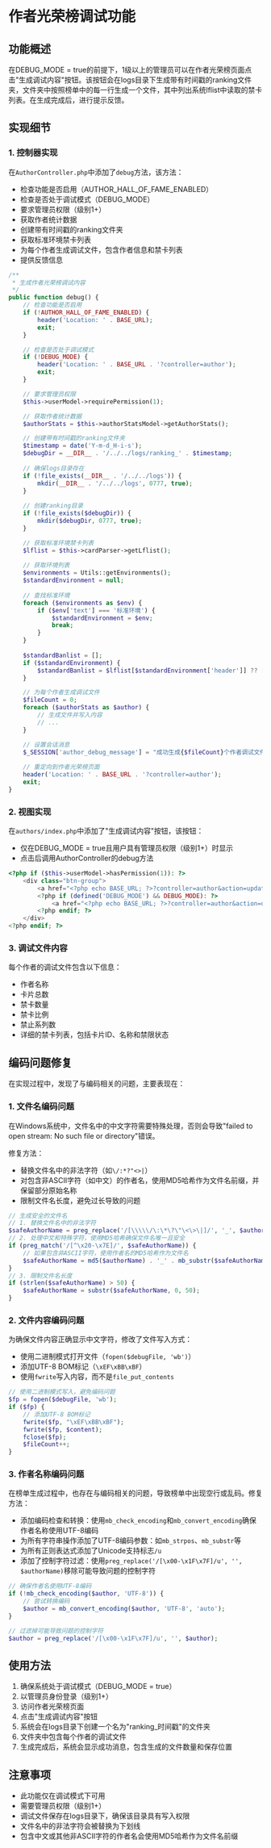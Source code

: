 # 作者光荣榜调试功能

## 功能概述

在DEBUG_MODE = true的前提下，1级以上的管理员可以在作者光荣榜页面点击"生成调试内容"按钮。该按钮会在logs目录下生成带有时间戳的ranking文件夹，文件夹中按照榜单中的每一行生成一个文件，其中列出系统lflist中读取的禁卡列表。在生成完成后，进行提示反馈。

## 实现细节

### 1. 控制器实现

在`AuthorController.php`中添加了`debug`方法，该方法：
- 检查功能是否启用（AUTHOR_HALL_OF_FAME_ENABLED）
- 检查是否处于调试模式（DEBUG_MODE）
- 要求管理员权限（级别1+）
- 获取作者统计数据
- 创建带有时间戳的ranking文件夹
- 获取标准环境禁卡列表
- 为每个作者生成调试文件，包含作者信息和禁卡列表
- 提供反馈信息

```php
/**
 * 生成作者光荣榜调试内容
 */
public function debug() {
    // 检查功能是否启用
    if (!AUTHOR_HALL_OF_FAME_ENABLED) {
        header('Location: ' . BASE_URL);
        exit;
    }

    // 检查是否处于调试模式
    if (!DEBUG_MODE) {
        header('Location: ' . BASE_URL . '?controller=author');
        exit;
    }

    // 要求管理员权限
    $this->userModel->requirePermission(1);

    // 获取作者统计数据
    $authorStats = $this->authorStatsModel->getAuthorStats();

    // 创建带有时间戳的ranking文件夹
    $timestamp = date('Y-m-d_H-i-s');
    $debugDir = __DIR__ . '/../../logs/ranking_' . $timestamp;
    
    // 确保logs目录存在
    if (!file_exists(__DIR__ . '/../../logs')) {
        mkdir(__DIR__ . '/../../logs', 0777, true);
    }
    
    // 创建ranking目录
    if (!file_exists($debugDir)) {
        mkdir($debugDir, 0777, true);
    }

    // 获取标准环境禁卡列表
    $lflist = $this->cardParser->getLflist();
    
    // 获取环境列表
    $environments = Utils::getEnvironments();
    $standardEnvironment = null;
    
    // 查找标准环境
    foreach ($environments as $env) {
        if ($env['text'] === '标准环境') {
            $standardEnvironment = $env;
            break;
        }
    }
    
    $standardBanlist = [];
    if ($standardEnvironment) {
        $standardBanlist = $lflist[$standardEnvironment['header']] ?? [];
    }

    // 为每个作者生成调试文件
    $fileCount = 0;
    foreach ($authorStats as $author) {
        // 生成文件并写入内容
        // ...
    }

    // 设置会话消息
    $_SESSION['author_debug_message'] = "成功生成{$fileCount}个作者调试文件，保存在logs/ranking_{$timestamp}目录下";
    
    // 重定向到作者光荣榜页面
    header('Location: ' . BASE_URL . '?controller=author');
    exit;
}
```

### 2. 视图实现

在`authors/index.php`中添加了"生成调试内容"按钮，该按钮：
- 仅在DEBUG_MODE = true且用户具有管理员权限（级别1+）时显示
- 点击后调用AuthorController的debug方法

```php
<?php if ($this->userModel->hasPermission(1)): ?>
    <div class="btn-group">
        <a href="<?php echo BASE_URL; ?>?controller=author&action=update" class="btn btn-primary">更新榜单</a>
        <?php if (defined('DEBUG_MODE') && DEBUG_MODE): ?>
            <a href="<?php echo BASE_URL; ?>?controller=author&action=debug" class="btn btn-warning">生成调试内容</a>
        <?php endif; ?>
    </div>
<?php endif; ?>
```

### 3. 调试文件内容

每个作者的调试文件包含以下信息：
- 作者名称
- 卡片总数
- 禁卡数量
- 禁卡比例
- 禁止系列数
- 详细的禁卡列表，包括卡片ID、名称和禁限状态

## 编码问题修复

在实现过程中，发现了与编码相关的问题，主要表现在：

### 1. 文件名编码问题

在Windows系统中，文件名中的中文字符需要特殊处理，否则会导致"failed to open stream: No such file or directory"错误。

修复方法：
- 替换文件名中的非法字符（如`\/:*?"<>|`）
- 对包含非ASCII字符（如中文）的作者名，使用MD5哈希作为文件名前缀，并保留部分原始名称
- 限制文件名长度，避免过长导致的问题

```php
// 生成安全的文件名
// 1. 替换文件名中的非法字符
$safeAuthorName = preg_replace('/[\\\\\/\:\*\?\"\<\>\|]/', '_', $authorName);
// 2. 处理中文和特殊字符，使用MD5哈希确保文件名唯一且安全
if (preg_match('/[^\x20-\x7E]/', $safeAuthorName)) {
    // 如果包含非ASCII字符，使用作者名的MD5哈希作为文件名
    $safeAuthorName = md5($authorName) . '_' . mb_substr($safeAuthorName, 0, 10, 'UTF-8');
}
// 3. 限制文件名长度
if (strlen($safeAuthorName) > 50) {
    $safeAuthorName = substr($safeAuthorName, 0, 50);
}
```

### 2. 文件内容编码问题

为确保文件内容正确显示中文字符，修改了文件写入方式：
- 使用二进制模式打开文件（`fopen($debugFile, 'wb')`）
- 添加UTF-8 BOM标记（`\xEF\xBB\xBF`）
- 使用`fwrite`写入内容，而不是`file_put_contents`

```php
// 使用二进制模式写入，避免编码问题
$fp = fopen($debugFile, 'wb');
if ($fp) {
    // 添加UTF-8 BOM标记
    fwrite($fp, "\xEF\xBB\xBF");
    fwrite($fp, $content);
    fclose($fp);
    $fileCount++;
}
```

### 3. 作者名称编码问题

在榜单生成过程中，也存在与编码相关的问题，导致榜单中出现空行或乱码。修复方法：

- 添加编码检查和转换：使用`mb_check_encoding`和`mb_convert_encoding`确保作者名称使用UTF-8编码
- 为所有字符串操作添加了UTF-8编码参数：如`mb_strpos`、`mb_substr`等
- 为所有正则表达式添加了Unicode支持标志`/u`
- 添加了控制字符过滤：使用`preg_replace('/[\x00-\x1F\x7F]/u', '', $authorName)`移除可能导致问题的控制字符

```php
// 确保作者名使用UTF-8编码
if (!mb_check_encoding($author, 'UTF-8')) {
    // 尝试转换编码
    $author = mb_convert_encoding($author, 'UTF-8', 'auto');
}

// 过滤掉可能导致问题的控制字符
$author = preg_replace('/[\x00-\x1F\x7F]/u', '', $author);
```

## 使用方法

1. 确保系统处于调试模式（DEBUG_MODE = true）
2. 以管理员身份登录（级别1+）
3. 访问作者光荣榜页面
4. 点击"生成调试内容"按钮
5. 系统会在logs目录下创建一个名为"ranking_时间戳"的文件夹
6. 文件夹中包含每个作者的调试文件
7. 生成完成后，系统会显示成功消息，包含生成的文件数量和保存位置

## 注意事项

- 此功能仅在调试模式下可用
- 需要管理员权限（级别1+）
- 调试文件保存在logs目录下，确保该目录具有写入权限
- 文件名中的非法字符会被替换为下划线
- 包含中文或其他非ASCII字符的作者名会使用MD5哈希作为文件名前缀
